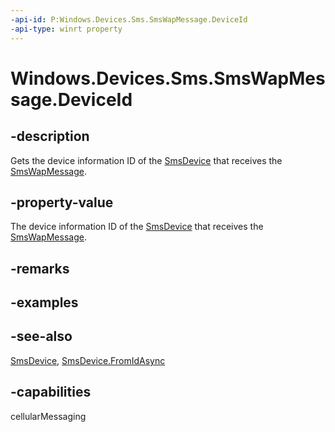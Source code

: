 ```yaml
---
-api-id: P:Windows.Devices.Sms.SmsWapMessage.DeviceId
-api-type: winrt property
---
```


<!-- Property syntax
public string DeviceId { get; }
-->

# Windows.Devices.Sms.SmsWapMessage.DeviceId

## -description
Gets the device information ID of the [SmsDevice](smsdevice.md) that receives the [SmsWapMessage](smswapmessage.md).

## -property-value
The device information ID of the [SmsDevice](smsdevice.md) that receives the [SmsWapMessage](smswapmessage.md).

## -remarks

## -examples

## -see-also
[SmsDevice](smsdevice.md), [SmsDevice.FromIdAsync](smsdevice_fromidasync.md)

## -capabilities
cellularMessaging